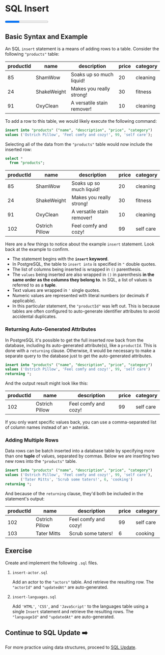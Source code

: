 # SQL Insert

<progress value="1" max="3"></progress>

## Basic Syntax and Example

An SQL `insert` statement is a means of adding rows to a table. Consider the following `"products"` table:

| productId | name        | description                | price | category |
| --------- | ----------- | -------------------------- | ----- | -------- |
| 85        | ShamWow     | Soaks up so much liquid!   | 20    | cleaning |
| 24        | ShakeWeight | Makes you really strong!   | 30    | fitness  |
| 91        | OxyClean    | A versatile stain remover! | 10    | cleaning |

To add a row to this table, we would likely execute the following command:

```sql
insert into "products" ("name", "description", "price", "category")
values ('Ostrich Pillow', 'Feel comfy and cozy!', 99, 'self care');
```

Selecting all of the data from the `"products"` table would now include the inserted row:

```sql
select *
  from "products";
```

| productId | name           | description                | price | category  |
| --------- | -------------- | -------------------------- | ----- | --------- |
| 85        | ShamWow        | Soaks up so much liquid!   | 20    | cleaning  |
| 24        | ShakeWeight    | Makes you really strong!   | 30    | fitness   |
| 91        | OxyClean       | A versatile stain remover! | 10    | cleaning  |
| 102       | Ostrich Pillow | Feel comfy and cozy!       | 99    | self care |

Here are a few things to notice about the example `insert` statement. Look back at the example to confirm.

- The statement begins with the **`insert` keyword**.
- In PostgreSQL, the table to `insert into` is specified in `"` double quotes.
- The list of columns being inserted is wrapped in `()` parenthesis.
- The `values` being inserted are also wrapped in `()` in parenthesis **in the same order as the columns they belong to**. In SQL, a list of values is referred to as a **tuple**.
- Text values are wrapped in `'` single quotes.
- Numeric values are represented with literal numbers (or decimals if applicable).
- In this particular statement, the `"productId"` was left out. This is because tables are often configured to auto-generate identifier attributes to avoid accidental duplicates.

### Returning Auto-Generated Attributes

In PostgreSQL it's possible to get the full inserted row back from the database, including its auto-generated attribute(s), like a `productId`. This is done with a `returning` clause. Otherwise, it would be necessary to make a separate query to the database just to get the auto-generated attributes.

```sql
insert into "products" ("name", "description", "price", "category")
values ('Ostrich Pillow', 'Feel comfy and cozy!', 99, 'self care')
returning *;
```

And the output result might look like this:

| productId | name           | description          | price | category  |
| --------- | -------------- | -------------------- | ----- | --------- |
| 102       | Ostrich Pillow | Feel comfy and cozy! | 99    | self care |

If you only want specific values back, you can use a comma-separated list of column names instead of an `*` asterisk.

### Adding Multiple Rows

Data rows can be batch inserted into a database table by specifying more than one **tuple** of values, separated by commas. Below we are inserting two new rows into the `"products"` table.

```sql
insert into "products" ("name", "description", "price", "category")
values ('Ostrich Pillow', 'Feel comfy and cozy!', 99, 'self care'),
       ('Tater Mitts', 'Scrub some taters!', 6, 'cooking')
returning *;
```

And because of the `returning` clause, they'd both be included in the statement's output:

| productId | name           | description          | price | category  |
| --------- | -------------- | -------------------- | ----- | --------- |
| 102       | Ostrich Pillow | Feel comfy and cozy! | 99    | self care |
| 103       | Tater Mitts    | Scrub some taters!   | 6     | cooking   |

## Exercise

Create and implement the following `.sql` files.

1. `insert-actor.sql`

   Add an actor to the `"actors"` table. And retrieve the resulting row. The `"actorId"` and `"updatedAt"` are auto-generated.

1. `insert-languages.sql`

   Add `'HTML'`, `'CSS'`, and `'JavaScript'` to the languages table using a single `Insert` statement and retrieve the resulting rows. The `"languageId"` and `"updatedAt"` are auto-generated.

## Continue to SQL Update ➡️

For more practice using data structures, proceed to [SQL Update](../update/).
